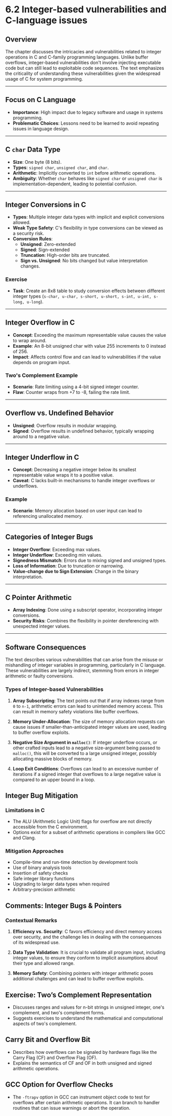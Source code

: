 # 6.2 Integer-based vulnerabilities and C-language issues

## Overview

The chapter discusses the intricacies and vulnerabilities related to integer operations in C and C-family programming languages. Unlike buffer overflows, integer-based vulnerabilities don't involve injecting executable code but can still lead to exploitable code sequences. The text emphasizes the criticality of understanding these vulnerabilities given the widespread usage of C for system programming.

---

## Focus on C Language

- **Importance**: High impact due to legacy software and usage in systems programming.
- **Problematic Choices**: Lessons need to be learned to avoid repeating issues in language design.

---

## C `char` Data Type

- **Size**: One byte (8 bits).
- **Types**: `signed char`, `unsigned char`, and `char`.
- **Arithmetic**: Implicitly converted to `int` before arithmetic operations.
- **Ambiguity**: Whether `char` behaves like `signed char` or `unsigned char` is implementation-dependent, leading to potential confusion.

---

## Integer Conversions in C

- **Types**: Multiple integer data types with implicit and explicit conversions allowed.
- **Weak Type Safety**: C's flexibility in type conversions can be viewed as a security risk.
- **Conversion Rules**:
  - **Unsigned**: Zero-extended
  - **Signed**: Sign-extended
  - **Truncation**: High-order bits are truncated.
  - **Sign vs. Unsigned**: No bits changed but value interpretation changes.

### Exercise

- **Task**: Create an 8x8 table to study conversion effects between different integer types (`s-char, u-char, s-short, u-short, s-int, u-int, s-long, u-long`).

---

## Integer Overflow in C

- **Concept**: Exceeding the maximum representable value causes the value to wrap around.
- **Example**: An 8-bit unsigned char with value 255 increments to 0 instead of 256.
- **Impact**: Affects control flow and can lead to vulnerabilities if the value depends on program input.

### Two's Complement Example

- **Scenario**: Rate limiting using a 4-bit signed integer counter.
- **Flaw**: Counter wraps from +7 to -8, failing the rate limit.

---

## Overflow vs. Undefined Behavior

- **Unsigned**: Overflow results in modular wrapping.
- **Signed**: Overflow results in undefined behavior, typically wrapping around to a negative value.

---

## Integer Underflow in C

- **Concept**: Decreasing a negative integer below its smallest representable value wraps it to a positive value.
- **Caveat**: C lacks built-in mechanisms to handle integer overflows or underflows.

### Example

- **Scenario**: Memory allocation based on user input can lead to referencing unallocated memory.

---

## Categories of Integer Bugs

- **Integer Overflow**: Exceeding max values.
- **Integer Underflow**: Exceeding min values.
- **Signedness Mismatch**: Errors due to mixing signed and unsigned types.
- **Loss of Information**: Due to truncation or narrowing.
- **Value-change due to Sign Extension**: Change in the binary interpretation.

---

## C Pointer Arithmetic

- **Array Indexing**: Done using a subscript operator, incorporating integer conversions.
- **Security Risks**: Combines the flexibility in pointer dereferencing with unexpected integer values.

---

## Software Consequences
The text describes various vulnerabilities that can arise from the misuse or mishandling of integer variables in programming, particularly in C language. These vulnerabilities are largely indirect, stemming from errors in integer arithmetic or faulty conversions.

### Types of Integer-based Vulnerabilities

1. **Array Subscripting**: The text points out that if array indexes range from `0` to `n-1`, arithmetic errors can lead to unintended memory access. This can result in memory safety violations like buffer overflows.

2. **Memory Under-Allocation**: The size of memory allocation requests can cause issues if smaller-than-anticipated integer values are used, leading to buffer overflow exploits.

3. **Negative Size Argument in `malloc()`**: If integer underflow occurs, or other crafted inputs lead to a negative size-argument being passed to `malloc()`, this will be converted to a large unsigned integer, possibly allocating massive blocks of memory.

4. **Loop Exit Conditions**: Overflows can lead to an excessive number of iterations if a signed integer that overflows to a large negative value is compared to an upper bound in a loop.

## Integer Bug Mitigation

### Limitations in C

- The ALU (Arithmetic Logic Unit) flags for overflow are not directly accessible from the C environment.
- Options exist for a subset of arithmetic operations in compilers like GCC and Clang.

### Mitigation Approaches

- Compile-time and run-time detection by development tools
- Use of binary analysis tools
- Insertion of safety checks
- Safe integer library functions
- Upgrading to larger data types when required
- Arbitrary-precision arithmetic

## Comments: Integer Bugs & Pointers

### Contextual Remarks

1. **Efficiency vs. Security**: C favors efficiency and direct memory access over security, and the challenge lies in dealing with the consequences of its widespread use.

2. **Data Type Validation**: It is crucial to validate all program input, including integer values, to ensure they conform to implicit assumptions about their type and allowed range.

3. **Memory Safety**: Combining pointers with integer arithmetic poses additional challenges and can lead to buffer overflow exploits.

## Exercise: Two’s Complement Representation

- Discusses ranges and values for n-bit strings in unsigned integer, one's complement, and two's complement forms.
- Suggests exercises to understand the mathematical and computational aspects of two's complement.

## Carry Bit and Overflow Bit

- Describes how overflows can be signaled by hardware flags like the Carry Flag (CF) and Overflow Flag (OF).
- Explains the semantics of CF and OF in both unsigned and signed arithmetic operations.

## GCC Option for Overflow Checks

- The `-ftrapv` option in GCC can instrument object code to test for overflows after certain arithmetic operations. It can branch to handler routines that can issue warnings or abort the operation.

